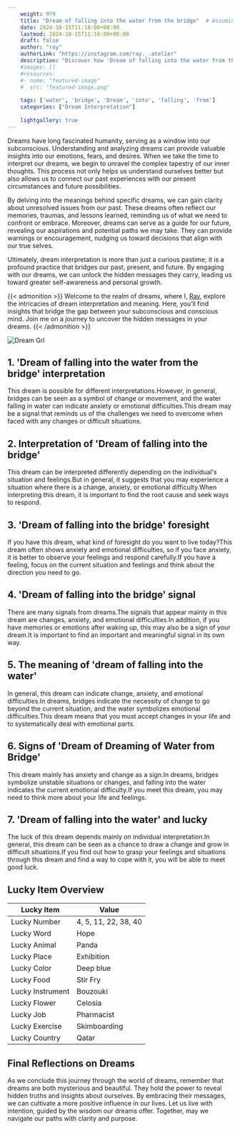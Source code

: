 ```yaml
---
    weight: 979
    title: "Dream of falling into the water from the bridge"  # Assuming 'title' column exists
    date: 2024-10-15T11:18:00+08:00
    lastmod: 2024-10-15T11:18:00+08:00
    draft: false
    author: "ray"
    authorLink: "https://instagram.com/ray._.atelier"
    description: "Discover how 'Dream of falling into the water from the bridge' can interpret your future and uncover its significant meanings in your life."
    #images: []
    #resources:
    #- name: "featured-image"
    #  src: "featured-image.png"
    
    tags: ['water', 'bridge', 'Dream', 'into', 'falling', 'from']
    categories: ["Dream Interpretation"]
    
    lightgallery: true
---
```

    
Dreams have long fascinated humanity, serving as a window into our subconscious. Understanding and analyzing dreams can provide valuable insights into our emotions, fears, and desires. When we take the time to interpret our dreams, we begin to unravel the complex tapestry of our inner thoughts. This process not only helps us understand ourselves better but also allows us to connect our past experiences with our present circumstances and future possibilities.

By delving into the meanings behind specific dreams, we can gain clarity about unresolved issues from our past. These dreams often reflect our memories, traumas, and lessons learned, reminding us of what we need to confront or embrace. Moreover, dreams can serve as a guide for our future, revealing our aspirations and potential paths we may take. They can provide warnings or encouragement, nudging us toward decisions that align with our true selves.

Ultimately, dream interpretation is more than just a curious pastime; it is a profound practice that bridges our past, present, and future. By engaging with our dreams, we can unlock the hidden messages they carry, leading us toward greater self-awareness and personal growth.

{{< admonition >}}
Welcome to the realm of dreams, where I, [Ray](https://instagram.com/ray._.atelier), explore the intricacies of dream interpretation and meaning. Here, you’ll find insights that bridge the gap between your subconscious and conscious mind. Join me on a journey to uncover the hidden messages in your dreams.
{{< /admonition >}}

![Dream Grl](https://cdn.pixabay.com/photo/2017/11/02/03/35/gothic-2910057_1280.jpg "Dream Grl")

## 1. 'Dream of falling into the water from the bridge' interpretation
This dream is possible for different interpretations.However, in general, bridges can be seen as a symbol of change or movement, and the water falling in water can indicate anxiety or emotional difficulties.This dream may be a signal that reminds us of the challenges we need to overcome when faced with any changes or difficult situations.

## 2. Interpretation of 'Dream of falling into the bridge'
This dream can be interpreted differently depending on the individual's situation and feelings.But in general, it suggests that you may experience a situation where there is a change, anxiety, or emotional difficulty.When interpreting this dream, it is important to find the root cause and seek ways to respond.

## 3. 'Dream of falling into the bridge' foresight
If you have this dream, what kind of foresight do you want to live today?This dream often shows anxiety and emotional difficulties, so if you face anxiety, it is better to observe your feelings and respond carefully.If you have a feeling, focus on the current situation and feelings and think about the direction you need to go.

## 4. 'Dream of falling into the bridge' signal
There are many signals from dreams.The signals that appear mainly in this dream are changes, anxiety, and emotional difficulties.In addition, if you have memories or emotions after waking up, this may also be a sign of your dream.It is important to find an important and meaningful signal in its own way.

## 5. The meaning of 'dream of falling into the water'
In general, this dream can indicate change, anxiety, and emotional difficulties.In dreams, bridges indicate the necessity of change to go beyond the current situation, and the water symbolizes emotional difficulties.This dream means that you must accept changes in your life and to systematically deal with emotional parts.

## 6. Signs of 'Dream of Dreaming of Water from Bridge'
This dream mainly has anxiety and change as a sign.In dreams, bridges symbolize unstable situations or changes, and falling into the water indicates the current emotional difficulty.If you meet this dream, you may need to think more about your life and feelings.

## 7. 'Dream of falling into the water' and lucky
The luck of this dream depends mainly on individual interpretation.In general, this dream can be seen as a chance to draw a change and grow in difficult situations.If you find out how to grasp your feelings and situations through this dream and find a way to cope with it, you will be able to meet good luck.

## Lucky Item Overview
| Lucky Item          | Value              |
|---------------|--------------------|
| Lucky Number        | 4, 5, 11, 22, 38, 40  |
| Lucky Word          | Hope |
| Lucky Animal        | Panda |
| Lucky Place         | Exhibition     |
| Lucky Color         | Deep blue     |
| Lucky Food          | Stir Fry      |
| Lucky Instrument    | Bouzouki |
| Lucky Flower        | Celosia    |
| Lucky Job           | Pharmacist       |
| Lucky Exercise      | Skimboarding  |
| Lucky Country       | Qatar    |


##  Final Reflections on Dreams

As we conclude this journey through the world of dreams, remember that dreams are both mysterious and beautiful. They hold the power to reveal hidden truths and insights about ourselves. By embracing their messages, we can cultivate a more positive influence in our lives. Let us live with intention, guided by the wisdom our dreams offer. Together, may we navigate our paths with clarity and purpose.
